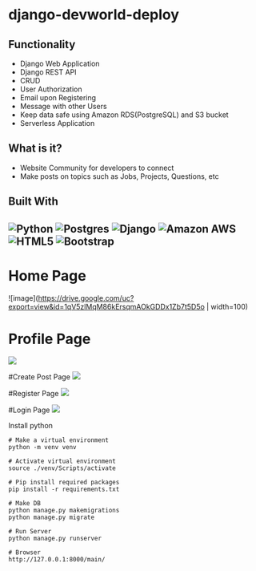 # django-devworld-deploy

## Functionality
- Django Web Application
- Django REST API
- CRUD
- User Authorization
- Email upon Registering
- Message with other Users
- Keep data safe using Amazon RDS(PostgreSQL) and S3 bucket
- Serverless Application

## What is it?
- Website Community for developers to connect
- Make posts on topics such as Jobs, Projects, Questions, etc


## Built With
![Python](https://img.shields.io/badge/python-3670A0?style=for-the-badge&logo=python&logoColor=ffdd54)
![Postgres](https://img.shields.io/badge/postgres-%23316192.svg?style=for-the-badge&logo=postgresql&logoColor=white)
![Django](https://img.shields.io/badge/django-%23092E20.svg?style=for-the-badge&logo=django&logoColor=white)
![Amazon AWS](https://img.shields.io/static/v1?style=for-the-badge&message=Amazon+AWS&color=232F3E&logo=Amazon+AWS&logoColor=FFFFFF&label=)
![HTML5](https://img.shields.io/static/v1?style=for-the-badge&message=HTML5&color=E34F26&logo=HTML5&logoColor=FFFFFF&label=)
![Bootstrap](https://img.shields.io/static/v1?style=for-the-badge&message=Bootstrap&color=7952B3&logo=Bootstrap&logoColor=FFFFFF&label=)
---
# Home Page
![image](https://drive.google.com/uc?export=view&id=1qV5zlMqM86kErsqmAOkGDDx1Zb7t5D5o | width=100)

# Profile Page
<img src="./staticfiles/images/Screenshot 2022-12-06 at 3.40.38 PM.png">

#Create Post Page
<img src="./staticfiles/images/Screenshot 2022-12-06 at 3.40.51 PM.png">

#Register Page
<img src="./staticfiles/images/Screenshot 2022-12-06 at 3.41.13 PM.png">

#Login Page
<img src="./staticfiles/images/Screenshot 2022-12-06 at 3.41.19 PM.png">

Install python

```
# Make a virtual environment
python -m venv venv

# Activate virtual environment
source ./venv/Scripts/activate

# Pip install required packages
pip install -r requirements.txt

# Make DB
python manage.py makemigrations
python manage.py migrate

# Run Server
python manage.py runserver

# Browser
http://127.0.0.1:8000/main/
```
